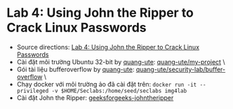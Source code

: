 # Lab 4: Using John the Ripper to Crack Linux Passwords

- Source directions: [Lab 4: Using John the Ripper to Crack Linux Passwords](https://app.box.com/s/rk43iioswot99p0vqfx8d5lirwi04a8y)
- Cài đặt môi trường Ubuntu 32-bit by [quang-ute](https://github.com/quang-ute): [quang-ute/my-project](https://github.com/quang-ute/myprojects) \
- Gói tài liệu bufferoverflow by [quang-ute](https://github.com/quang-ute): [quang-ute/security-lab/buffer-overflow](https://github.com/quang-ute/Security-labs/tree/main/Software/buffer-overflow) \
- Chạy docker với môi trường ảo đã cài đặt trên: `docker run -it --privileged -v $HOME/Seclabs:/home/seed/seclabs img4lab`
- Cài đặt John the Ripper: [geeksforgeeks-johntheripper](https://www.geeksforgeeks.org/how-to-install-john-the-ripper-in-ubuntu/)

